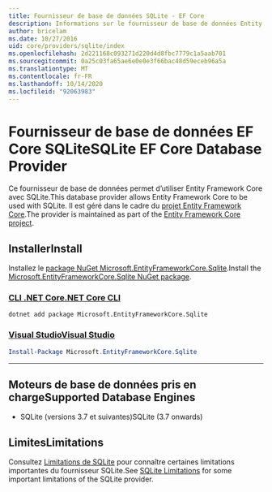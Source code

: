 ```yaml
---
title: Fournisseur de base de données SQLite - EF Core
description: Informations sur le fournisseur de base de données Entity Framework Core SQLite.
author: bricelam
ms.date: 10/27/2016
uid: core/providers/sqlite/index
ms.openlocfilehash: 2d221168c093271d220d4d8fbc7779c1a5aab701
ms.sourcegitcommit: 0a25c03fa65ae6e0e0e3f66bac48d59eceb96a5a
ms.translationtype: MT
ms.contentlocale: fr-FR
ms.lasthandoff: 10/14/2020
ms.locfileid: "92063983"
---
```

# <a name="sqlite-ef-core-database-provider"></a><span data-ttu-id="b72d2-103">Fournisseur de base de données EF Core SQLite</span><span class="sxs-lookup"><span data-stu-id="b72d2-103">SQLite EF Core Database Provider</span></span>

<span data-ttu-id="b72d2-104">Ce fournisseur de base de données permet d’utiliser Entity Framework Core avec SQLite.</span><span class="sxs-lookup"><span data-stu-id="b72d2-104">This database provider allows Entity Framework Core to be used with SQLite.</span></span> <span data-ttu-id="b72d2-105">Il est géré dans le cadre du [projet Entity Framework Core](https://github.com/aspnet/EntityFrameworkCore).</span><span class="sxs-lookup"><span data-stu-id="b72d2-105">The provider is maintained as part of the [Entity Framework Core project](https://github.com/aspnet/EntityFrameworkCore).</span></span>

## <a name="install"></a><span data-ttu-id="b72d2-106">Installer</span><span class="sxs-lookup"><span data-stu-id="b72d2-106">Install</span></span>

<span data-ttu-id="b72d2-107">Installez le [package NuGet Microsoft.EntityFrameworkCore.Sqlite](https://www.nuget.org/packages/Microsoft.EntityFrameworkCore.Sqlite/).</span><span class="sxs-lookup"><span data-stu-id="b72d2-107">Install the [Microsoft.EntityFrameworkCore.Sqlite NuGet package](https://www.nuget.org/packages/Microsoft.EntityFrameworkCore.Sqlite/).</span></span>

### <a name="net-core-cli"></a>[<span data-ttu-id="b72d2-108">CLI .NET Core</span><span class="sxs-lookup"><span data-stu-id="b72d2-108">.NET Core CLI</span></span>](#tab/dotnet-core-cli)

```dotnetcli
dotnet add package Microsoft.EntityFrameworkCore.Sqlite
```

### <a name="visual-studio"></a>[<span data-ttu-id="b72d2-109">Visual Studio</span><span class="sxs-lookup"><span data-stu-id="b72d2-109">Visual Studio</span></span>](#tab/vs)

```powershell
Install-Package Microsoft.EntityFrameworkCore.Sqlite
```

***

## <a name="supported-database-engines"></a><span data-ttu-id="b72d2-110">Moteurs de base de données pris en charge</span><span class="sxs-lookup"><span data-stu-id="b72d2-110">Supported Database Engines</span></span>

* <span data-ttu-id="b72d2-111">SQLite (versions 3.7 et suivantes)</span><span class="sxs-lookup"><span data-stu-id="b72d2-111">SQLite (3.7 onwards)</span></span>

## <a name="limitations"></a><span data-ttu-id="b72d2-112">Limites</span><span class="sxs-lookup"><span data-stu-id="b72d2-112">Limitations</span></span>

<span data-ttu-id="b72d2-113">Consultez [Limitations de SQLite](xref:core/providers/sqlite/limitations) pour connaître certaines limitations importantes du fournisseur SQLite.</span><span class="sxs-lookup"><span data-stu-id="b72d2-113">See [SQLite Limitations](xref:core/providers/sqlite/limitations) for some important limitations of the SQLite provider.</span></span>
